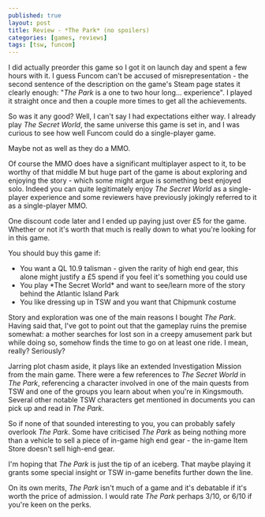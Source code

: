 ```yaml
---
published: true
layout: post
title: Review - *The Park* (no spoilers)
categories: [games, reviews]
tags: [tsw, funcom]
---
```

I did actually preorder this game so I got it on launch day and spent a few hours with it. I guess Funcom can't be accused of misrepresentation - the second sentence of the description on the game's Steam page states it clearly enough: "*The Park* is a one to two hour long... experience". I played it straight once and then a couple more times to get all the achievements.

So was it any good? Well, I can't say I had expectations either way. I already play *The Secret World*, the same universe this game is set in, and I was curious to see how well Funcom could do a single-player game.

Maybe not as well as they do a MMO.

Of course the MMO does have a significant multiplayer aspect to it, to be worthy of that middle M but huge part of the game is about exploring and enjoying the story - which some might argue is something best enjoyed solo. Indeed you can quite legitimately enjoy *The Secret World* as a single-player experience and some reviewers have previously jokingly referred to it as a single-player MMO.

One discount code later and I ended up paying just over £5 for the game. Whether or not it's worth that much is really down to what you're looking for in this game. 

You should buy this game if:
<ul>
<li>You want a QL 10.9 talisman - given the rarity of high end gear, this alone might justify a £5 spend if you feel it's something you could use</li>
<li>You play *The Secret World* and want to see/learn more of the story behind the Atlantic Island Park</li>
<li>You like dressing up in TSW and you want that Chipmunk costume</li>
</ul>

Story and exploration was one of the main reasons I bought *The Park*. Having said that, I've got to point out that the gameplay ruins the premise somewhat: a mother searches for lost son in a creepy amusement park but while doing so, somehow finds the time to go on at least one ride. I mean, really? Seriously?

Jarring plot chasm aside, it plays like an extended Investigation Mission from the main game. There were a few references to *The Secret World* in *The Park*, referencing a character involved in one of the main quests from TSW and one of the groups you learn about when you're in Kingsmouth. Several other notable TSW characters get mentioned in documents you can pick up and read in *The Park*.

So if none of that sounded interesting to you, you can probably safely overlook *The Park*. Some have criticised *The Park* as being nothing more than a vehicle to sell a piece of in-game high end gear - the in-game Item Store doesn't sell high-end gear.

I'm hoping that *The Park* is just the tip of an iceberg. That maybe playing it grants some special insight or TSW in-game benefits further down the line.

On its own merits, *The Park* isn't much of a game and it's debatable if it's worth the price of admission. I would rate *The Park* perhaps 3/10, or 6/10 if you're keen on the perks.
